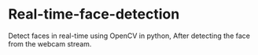 # Real-time-face-detection
Detect faces in real-time using OpenCV in python, After detecting the face from the webcam stream.
